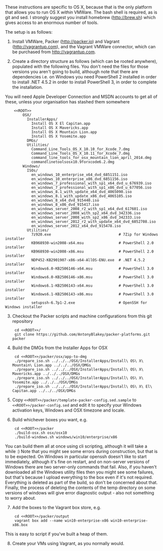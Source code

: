 These instructions are specific to OS X, because that is the only platform that allows you to run OS X *within*
VMWare. The bash shell is required, as is git and sed. I strongly suggest you install homebrew (<http://brew.sh>) which
gives access to an enormous number of tools.

The setup is as follows:

1. Install VMWare, Packer (<http://packer.io>) and Vagrant (<http://vagrantup.com>),
and the Vagrant VMWare connector, which can be purchased from <http://vagrantup.com>.

2. Create a directory structure as follows (which can be rooted anywhere), populated with the following files.
You don't need the files for those versions you aren't going to build, although note that there are dependencies i.e. 
on Windows you need PowerShell 2 installed in order to install .NET 4.5.2 in order to install PowerShell 3, in order
to complete the installation.

  You will need Apple Developer Connection and MSDN accounts to get all of these, unless your organisation has stashed them
somewhere

        <<ROOT>>
            OSX/
              InstallerApps/
                Install OS X El Capitan.app
                Install OS X Mavericks.app
                Install OS X Mountain Lion.app
                Install OS X Yosemite.app
              DMGs/
              Utilities/
                Command_Line_Tools_OS_X_10.10_for_Xcode_7.dmg
                Command_Line_Tools_OS_X_10.11_for_Xcode_7.dmg
                command_line_tools_for_osx_mountain_lion_april_2014.dmg
                commandlinetoolsosx10.9forxcode6.2.dmg
            Windows/
              ISOs/
                en_windows_10_enterprise_x64_dvd_6851151.iso
                en_windows_10_enterprise_x86_dvd_6851156.iso
                en_windows_7_professional_with_sp1_x64_dvd_u_676939.iso
                en_windows_7_professional_with_sp1_x86_dvd_u_677056.iso
                en_windows_8.1_with_update_x64_dvd_4065090.iso
                en_windows_8.1_with_update_x86_dvd_4065105.iso
                en_windows_8_x64_dvd_915440.iso
                en_windows_8_x86_dvd_915417.iso
                en_windows_server_2008_r2_with_sp1_x64_dvd_617601.iso
                en_windows_server_2008_with_sp2_x64_dvd_342336.iso
                en_windows_server_2008_with_sp2_x86_dvd_342333.iso
                en_windows_server_2012_r2_with_update_x64_dvd_6052708.iso
                en_windows_server_2012_x64_dvd_915478.iso
              Utilities/
                7z920.exe                               # 7Zip for Windows installer
                KB968930-win2008-x64.msu                # PowerShell 2.0 installer
                KB968930-win2008-x86.msu                # PowerShell 2.0 installer
                NDP452-KB2901907-x86-x64-AllOS-ENU.exe  # .NET 4.5.2 installer
                Windows6.0-KB2506146-x64.msu            # PowerShell 3.0 installer
                Windows6.0-KB2506146-x86.msu            # PowerShell 3.0 installer
                Windows6.1-KB2506143-x64.msu            # PowerShell 3.0 installer
                Windows6.1-KB2506143-x86.msu            # PowerShell 3.0 installer
                setupssh-6.7p1-2.exe                    # OpenSSH for Windows installer

3. Checkout the Packer scripts and machine configurations from this git repository

        cd <<ROOT>>/
        git clone https://github.com/AntonyBlakey/packer-platforms.git packer

4. Build the DMGs from the Installer Apps for OSX

        cd <<ROOT>>/packer/osx/app-to-dmg
        ./prepare_iso.sh ../../../OSX/InstallerApps/Install\ OS\ X\ Mountain\ Lion.app ../../../OSX/DMGs
        ./prepare_iso.sh ../../../OSX/InstallerApps/Install\ OS\ X\ Mavericks.app ../../../OSX/DMGs
        ./prepare_iso.sh ../../../OSX/InstallerApps/Install\ OS\ X\ Yosemite.app ../../../OSX/DMGs
        ./prepare_iso.sh ../../../OSX/InstallerApps/Install\ OS\ X\ El\ Capitan.app ../../../OSX/DMGs

5. Copy `<<ROOT>>/packer/template-packer-config.sed.sample` to `<<ROOT>>/packer-config.sed` and
edit it to specify your Windows activation keys, Windows and OSX timezone and locale.

6. Build whichever boxes you want, e.g.

        cd <<ROOT>>/packer
        ./build-osx.sh osx/osx10
        ./build-windows.sh windows/win10/enterprise/x86
        
  You can build them all at once using cli scripting, although it will take a while :) Note that you might
  see some errors during construction, but that is to be expected. On Windows in particular openssh doesn't like to
  start immediately, although it's fine on restart, and on non-server versions of Windows there are two server-only commands
  that fail. Also, if you haven't downloaded all the Windows utility files then you might see some failures, but that's
  because I upload everything to the box even if it's not required. Everything is deleted as part of the build, so don't
  be concerned about that. Finally, the process of deleting the contents of the temp directory on some versions of windows
  will give error diagnostic output - also not something to worry about.

7. Add the boxes to the Vagrant box store, e.g.

        cd <<ROOT>>/packer/output
        vagrant box add --name win10-enterprise-x86 win10-enterprise-x86.box
        
  This is easy to script if you've built a heap of them.

8. Create your VMs using Vagrant, as you normally would.
